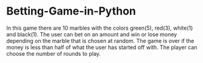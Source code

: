 # Betting-Game-in-Python
In this game there are 10 marbles with the colors green(5), red(3), white(1) and black(1). The user can bet on an amount and win or lose money depending on the marble that is chosen at random. The game is over if the money is less than half of what the user has started off with. The player can choose the number of rounds to play.

